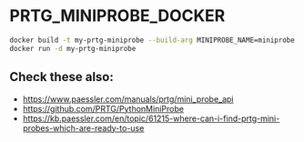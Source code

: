 # PRTG_MINIPROBE_DOCKER

```bash
docker build -t my-prtg-miniprobe --build-arg MINIPROBE_NAME=miniprobe --build-arg MINIPROBE_IP=127.0.0.1 --build-arg MINIPROBE_ACCESS_KEY=0xdeadbeef .
docker run -d my-prtg-miniprobe
```

## Check these also:

- https://www.paessler.com/manuals/prtg/mini_probe_api
- https://github.com/PRTG/PythonMiniProbe
- https://kb.paessler.com/en/topic/61215-where-can-i-find-prtg-mini-probes-which-are-ready-to-use
